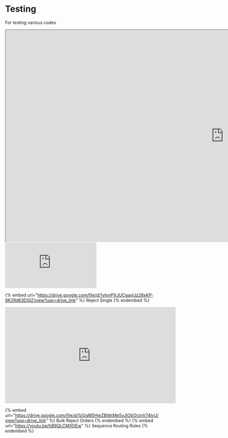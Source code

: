 # Testing
For testing various codes




<iframe src="https://drive.google.com/file/d/1Un7T-9URKDndNbyzNh-zyIO6WxZw-YYT/preview" width="1430" height="694" allow="autoplay" allowfullscreen>Inventory Rules</iframe>

<div class="container">
  <div class="ratio ratio-16x9">
    <iframe src="https://drive.google.com/file/d/1Un7T-9URKDndNbyzNh-zyIO6WxZw-YYT/preview" title="learnAboutJobs" frameborder="0" allow="accelerometer; autoplay; clipboard-write; 
      encrypted-media; gyroscope; picture-in-picture" allowfullscreen></iframe>
  </div>
</div>

{% embed url="https://drive.google.com/file/d/1vInnPXJUCgavIJz28xKP-9K2Rd63DSIZ/view?usp=drive_link" %} Reject Single {% endembed %}

<iframe width="560" height="315" src="https://drive.google.com/file/d/1zGqM5HjeZBltktMe5vJIObOrznV74lvU/view?usp=drive_link" frameborder="0" allow="accelerometer; autoplay; clipboard-write; encrypted-media; gyroscope; picture-in-picture" allowfullscreen></iframe>

{% embed url="https://drive.google.com/file/d/1zGqM5HjeZBltktMe5vJIObOrznV74lvU/view?usp=drive_link" %} Bulk Reject Orders {% endembed %}
{% embed url="https://youtu.be/hB9QLCMXDEw" %} Sequence Routing Rules {% endembed %}
